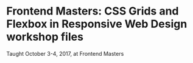 # Frontend Masters: CSS Grids and Flexbox in Responsive Web Design workshop files

Taught October 3-4, 2017, at Frontend Masters

